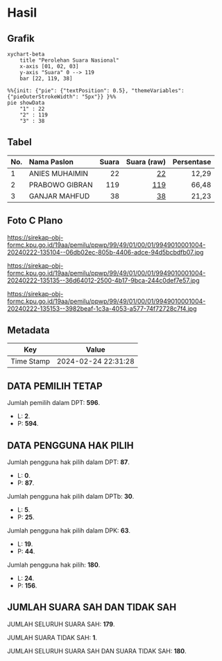 # Hasil

## Grafik

```mermaid
xychart-beta
    title "Perolehan Suara Nasional"
    x-axis [01, 02, 03]
    y-axis "Suara" 0 --> 119
    bar [22, 119, 38]
```

```mermaid
%%{init: {"pie": {"textPosition": 0.5}, "themeVariables": {"pieOuterStrokeWidth": "5px"}} }%%
pie showData
    "1" : 22
    "2" : 119
    "3" : 38
```

## Tabel

| No. | Nama Paslon    | Suara | Suara (raw) | Persentase |
|:--- |:-------------- | -----:| -----------:| ----------:|
| 1   | ANIES MUHAIMIN | 22    | [22][p-1]   | 12,29      |
| 2   | PRABOWO GIBRAN | 119   | [119][p-2]  | 66,48      |
| 3   | GANJAR MAHFUD  | 38    | [38][p-3]   | 21,23      |


[p-1]: https://github.com/gigit-pemilu/pemilu-2024/blob/main/pilpres/hitung-suara/sub/99-luar-negeri/sub/49-hong-kong-republik-rakyat-tiongkok/sub/01-hong-kong-republik-rakyat-tiongkok/sub/0001-hong-kong-republik-rakyat-tiongkok/sub/004-tps/sub/paslon-1.txt
[p-2]: https://github.com/gigit-pemilu/pemilu-2024/blob/main/pilpres/hitung-suara/sub/99-luar-negeri/sub/49-hong-kong-republik-rakyat-tiongkok/sub/01-hong-kong-republik-rakyat-tiongkok/sub/0001-hong-kong-republik-rakyat-tiongkok/sub/004-tps/sub/paslon-2.txt
[p-3]: https://github.com/gigit-pemilu/pemilu-2024/blob/main/pilpres/hitung-suara/sub/99-luar-negeri/sub/49-hong-kong-republik-rakyat-tiongkok/sub/01-hong-kong-republik-rakyat-tiongkok/sub/0001-hong-kong-republik-rakyat-tiongkok/sub/004-tps/sub/paslon-3.txt

## Foto C Plano

https://sirekap-obj-formc.kpu.go.id/19aa/pemilu/ppwp/99/49/01/00/01/9949010001004-20240222-135104--06db02ec-805b-4406-adce-94d5bcbdfb07.jpg

https://sirekap-obj-formc.kpu.go.id/19aa/pemilu/ppwp/99/49/01/00/01/9949010001004-20240222-135135--36d64012-2500-4b17-9bca-244c0def7e57.jpg

https://sirekap-obj-formc.kpu.go.id/19aa/pemilu/ppwp/99/49/01/00/01/9949010001004-20240222-135153--3982beaf-1c3a-4053-a577-74f72728c7f4.jpg


## Metadata

| Key        | Value               |
| ---------- | ------------------- |
| Time Stamp | 2024-02-24 22:31:28 |


## DATA PEMILIH TETAP

Jumlah pemilih dalam DPT: **596**.
 * L: **2**.
 * P: **594**.

## DATA PENGGUNA HAK PILIH

Jumlah pengguna hak pilih dalam DPT: **87**.
 * L: **0**.
 * P: **87**.

Jumlah pengguna hak pilih dalam DPTb: **30**.
 * L: **5**.
 * P: **25**.

Jumlah pengguna hak pilih dalam DPK: **63**.
 * L: **19**.
 * P: **44**.

Jumlah pengguna hak pilih: **180**.
 * L: **24**.
 * P: **156**.

## JUMLAH SUARA SAH DAN TIDAK SAH

JUMLAH SELURUH SUARA SAH: **179**.

JUMLAH SUARA TIDAK SAH: **1**.

JUMLAH SELURUH SUARA SAH DAN SUARA TIDAK SAH: **180**.


